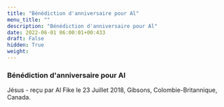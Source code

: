 ```yaml
---
title: "Bénédiction d'anniversaire pour Al"
menu_title: ""
description: "Bénédiction d'anniversaire pour Al"
date: 2022-06-01 06:00:01+00:433
draft: False
hidden: True
weight:
---
```

### Bénédiction d'anniversaire pour Al

Jésus - reçu par Al Fike le 23 Juillet 2018, Gibsons, Colombie-Britannique, Canada.




